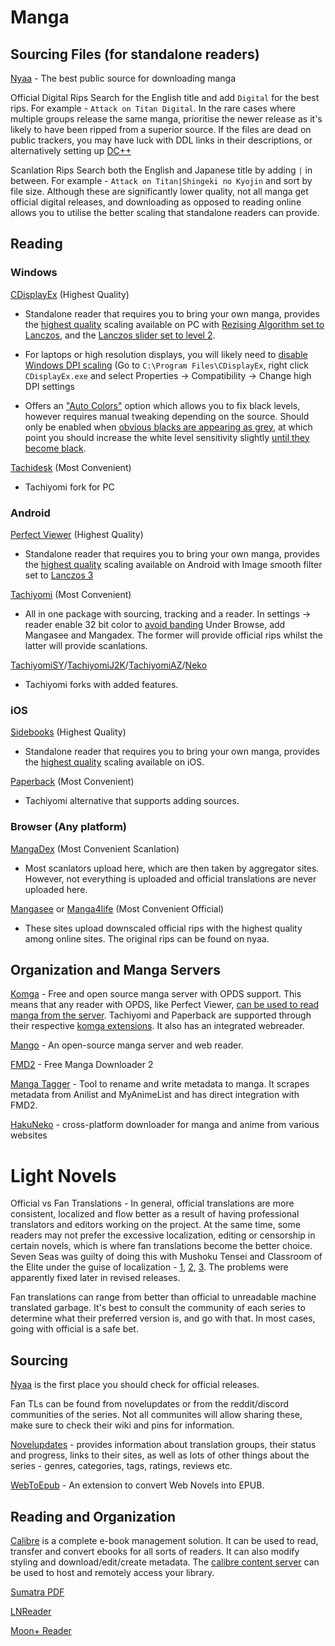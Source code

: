# Manga

## Sourcing Files (for standalone readers)

[Nyaa](https://nyaa.si) - The best public source for downloading manga

Official Digital Rips
Search for the English title and add `Digital` for the best rips. For example - `Attack on Titan Digital`. 
In the rare cases where multiple groups release the same manga, prioritise the newer release as it's likely to have been ripped from a superior source.
If the files are dead on public trackers, you may have luck with DDL links in their descriptions, or alternatively setting up [DC++](https://www.reddit.com/r/trackers/comments/p1z313/comic_trackers_other_than_32pages/h8iu5uh/)

Scanlation Rips
Search both the English and Japanese title by adding `|` in between. For example - `Attack on Titan|Shingeki no Kyojin` and sort by file size. 
Although these are significantly lower quality, not all manga get official digital releases, and downloading as opposed to reading online allows you to utilise the better scaling that standalone readers can provide.

## Reading

### Windows
[CDisplayEx](https://www.cdisplayex.com/) (Highest Quality)
- Standalone reader that requires you to bring your own manga, provides the [highest quality](https://slow.pics/c/y737QBlP) scaling available on PC with [Rezising Algorithm set to Lanczos](https://i.imgur.com/BiNvbSq.png), and the [Lanczos slider set to level 2](https://i.imgur.com/qkSifGM.png).

- For laptops or high resolution displays, you will likely need to [disable Windows DPI scaling](https://i.imgur.com/PkjLdAA.png) (Go to `C:\Program Files\CDisplayEx`, right click `CDisplayEx.exe` and select Properties -> Compatibility -> Change high DPI settings 

- Offers an ["Auto Colors"](https://i.imgur.com/qCEc9MB.png) option which allows you to fix black levels, however requires manual tweaking depending on the source. Should only be enabled when [obvious blacks are appearing as grey](https://i.imgur.com/AA85Knn.png), at which point you should increase the white level sensitivity slightly [until they become black](https://i.imgur.com/sDmx0b7.png).

[Tachidesk](https://github.com/Suwayomi/Tachidesk-Server) (Most Convenient)
- Tachiyomi fork for PC

### Android
[Perfect Viewer](https://play.google.com/store/apps/details?id=com.rookiestudio.perfectviewer) (Highest Quality)
- Standalone reader that requires you to bring your own manga, provides the [highest quality](https://slow.pics/c/y737QBlP) scaling available on Android with Image smooth filter set to [Lanczos 3](https://i.imgur.com/M2fkp9p.jpeg)

[Tachiyomi](https://tachiyomi.org/) (Most Convenient)
- All in one package with sourcing, tracking and a reader. 
In settings -> reader enable 32 bit color to [avoid banding](https://slow.pics/c/eOC7j5nI)
Under Browse, add Mangasee and Mangadex. The former will provide official rips whilst the latter will provide scanlations.

[TachiyomiSY](https://tachiyomi.org/forks/TachiyomiSY/)/[TachiyomiJ2K](https://tachiyomi.org/forks/TachiyomiJ2K/)/[TachiyomiAZ](https://tachiyomi.org/forks/TachiyomiAZ/)/[Neko](https://tachiyomi.org/forks/Neko/)
- Tachiyomi forks with added features.

### iOS
[Sidebooks](https://apps.apple.com/us/app/sidebooks/id409777225) (Highest Quality)
- Standalone reader that requires you to bring your own manga, provides the [highest quality](https://slow.pics/c/gUsyOomL) scaling available on iOS.

[Paperback](https://paperback.moe/) (Most Convenient)
- Tachiyomi alternative that supports adding sources.

### Browser (Any platform)
[MangaDex](https://mangadex.org/) (Most Convenient Scanlation)
- Most scanlators upload here, which are then taken by aggregator sites. However, not everything is uploaded and official translations are never uploaded here.

[Mangasee](https://mangasee123.com/) or [Manga4life](https://manga4life.com/) (Most Convenient Official)
- These sites upload downscaled official rips with the highest quality among online sites. The original rips can be found on nyaa.

## Organization and Manga Servers

[Komga](https://komga.org/) - Free and open source manga server with OPDS support. This means that any reader with OPDS, like Perfect Viewer, [can be used to read manga from the server](https://komga.org/guides/opds.html). Tachiyomi and Paperback are supported through their respective [komga extensions](https://komga.org/guides/tachiyomi.html). It also has an integrated webreader.

[Mango](https://getmango.app/) - An open-source manga server and web reader.


[FMD2](https://github.com/FreeMangaDownloader/FMD2) - Free Manga Downloader 2

[Manga Tagger](https://github.com/Inpacchi/Manga-Tagger) - Tool to rename and write metadata to manga. It scrapes metadata from Anilist and MyAnimeList and has direct integration with FMD2.

[HakuNeko](https://hakuneko.download/) - cross-platform downloader for manga and anime from various websites

# Light Novels

Official vs Fan Translations - In general, official translations are more consistent, localized and flow better as a result of having professional translators and editors working on the project. At the same time, some readers may not prefer the excessive localization, editing or censorship in certain novels, which is where fan translations become the better choice. Seven Seas was guilty of doing this with Mushoku Tensei and Classroom of the Elite under the guise of localization - [1](https://www.animenewsnetwork.com/news/2021-02-17/seven-seas-addresses-mushoku-tensei-classroom-of-the-elite-light-novel-localization-changes/.169582), [2](https://www.animenewsnetwork.com/feature/2021-04-26/why-seven-seas-altered-its-light-novels/.171956), [3](https://boundingintocomics.com/2021/02/21/seven-seas-admits-to-heavy-handed-censorship-of-classroom-of-the-elite-and-mushoku-tensei-jobless-reincarnation/). The problems were apparently fixed later in revised releases.

Fan translations can range from better than official to unreadable machine translated garbage. It's best to consult the community of each series to determine what their preferred version is, and go with that. In most cases, going with official is a safe bet.

## Sourcing 


[Nyaa](https://nyaa.si/) is the first place you should check for official releases.

Fan TLs can be found from novelupdates or from the reddit/discord communities of the series. Not all communites will allow sharing these, make sure to check their wiki and pins for information.

[Novelupdates](https://www.novelupdates.com/) - provides information about translation groups, their status and progress, links to their sites, as well as lots of other things about the series - genres, categories, tags, ratings, reviews etc.

[WebToEpub](https://github.com/dteviot/WebToEpub) - An extension to convert Web Novels into EPUB.

## Reading and Organization

[Calibre](https://calibre-ebook.com/) is a complete e-book management solution. It can be used to read, transfer and convert ebooks for all sorts of readers. It can also modify styling and download/edit/create metadata. The [calibre content server](https://manual.calibre-ebook.com/server.html) can be used to host and remotely access your library.

[Sumatra PDF](https://www.sumatrapdfreader.org/free-pdf-reader)

[LNReader](https://github.com/LNReader/lnreader)

[Moon+ Reader](https://play.google.com/store/apps/details?id=com.flyersoft.moonreader)